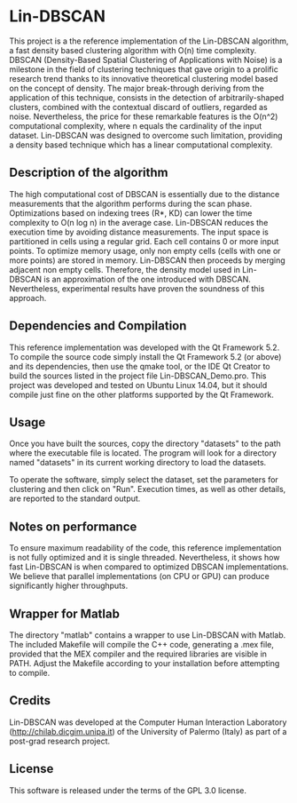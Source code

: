 # Lin-DBSCAN

This project is a the reference implementation of the Lin-DBSCAN algorithm,
a fast density based clustering algorithm with O(n) time complexity.
DBSCAN (Density-Based Spatial Clustering of Applications with Noise) is a milestone in the field
of clustering techniques that gave origin to a prolific research trend
thanks to its innovative theoretical clustering model based on the concept of density.
The major break-through deriving from the application of this technique, consists in
the detection of arbitrarily-shaped clusters, combined with the contextual discard of
outliers, regarded as noise.
Nevertheless, the price for these remarkable features is the O(n^2) computational
complexity, where n equals the cardinality of the input dataset.
Lin-DBSCAN was designed to overcome such limitation, providing a density based technique which has a linear
computational complexity.

## Description of the algorithm

The high computational cost of DBSCAN is essentially due to the distance measurements that the algorithm
performs during the scan phase. Optimizations based on indexing trees (R*, KD) can lower the time complexity
to O(n log n) in the average case.
Lin-DBSCAN reduces the execution time by avoiding distance measurements. The input space is partitioned in cells
using a regular grid. Each cell contains 0 or more input points. To optimize memory usage, only non empty cells
(cells with one or more points) are stored in memory. Lin-DBSCAN then proceeds by merging adjacent non empty cells.
Therefore, the density model used in Lin-DBSCAN is an approximation of the one introduced with DBSCAN.
Nevertheless, experimental results have proven the soundness of this approach.


## Dependencies and Compilation

This reference implementation was developed with the Qt Framework 5.2. To compile the source code
simply install the Qt Framework 5.2 (or above) and its dependencies, then use the qmake tool, or the
IDE Qt Creator to build the sources listed in the project file Lin-DBSCAN_Demo.pro.
This project was developed and tested on Ubuntu Linux 14.04, but it should compile just fine on the other
platforms supported by the Qt Framework.

## Usage

Once you have built the sources, copy the directory "datasets" to the path where the executable file is located.
The program will look for a directory named "datasets" in its current working directory to load the datasets.

To operate the software, simply select the dataset, set the parameters for clustering and then click on "Run".
Execution times, as well as other details, are reported to the standard output.

## Notes on performance

To ensure maximum readability of the code, this reference implementation is not fully optimized and it is single threaded.
Nevertheless, it shows how fast Lin-DBSCAN is when compared to optimized DBSCAN implementations.
We believe that parallel implementations (on CPU or GPU) can produce significantly higher throughputs.

## Wrapper for Matlab

The directory "matlab" contains a wrapper to use Lin-DBSCAN with Matlab. The included Makefile will compile the C++ code, 
generating a .mex file, provided that the MEX compiler and the required libraries are visible in PATH. Adjust the Makefile
according to your installation before attempting to compile.

## Credits

Lin-DBSCAN was developed at the Computer Human Interaction Laboratory (http://chilab.dicgim.unipa.it) of the
University of Palermo (Italy) as part of a post-grad research project.

## License

This software is released under the terms of the GPL 3.0 license.
